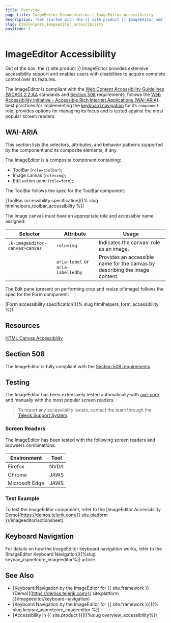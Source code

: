 ```yaml
---
title: Overview
page_title: ImageEditor Documentation | ImageEditor Accessibility
description: "Get started with the {{ site.product }} ImageEditor and learn about its accessibility support for WAI-ARIA, Section 508, and WCAG 2.2."
slug: htmlhelpers_imageeditor_accessibility
position: 1
---
```


# ImageEditor Accessibility





Out of the box, the {{ site.product }} ImageEditor provides extensive accessibility support and enables users with disabilities to acquire complete control over its features.


The ImageEditor is compliant with the [Web Content Accessibility Guidelines (WCAG) 2.2 AA](https://www.w3.org/TR/WCAG22/) standards and [Section 508](https://www.section508.gov/) requirements, follows the [Web Accessibility Initiative - Accessible Rich Internet Applications (WAI-ARIA)](https://www.w3.org/WAI/ARIA/apg/) best practices for implementing the [keyboard navigation](#keyboard-navigation) for its `component` role, provides options for managing its focus and is tested against the most popular screen readers.

## WAI-ARIA


This section lists the selectors, attributes, and behavior patterns supported by the component and its composite elements, if any.


The ImageEditor is a composite component containing:


 - ToolBar (`role=toolbar`);
 - Image canvas (`role=img`);
 - Edit action pane (`role=form`);


The ToolBar follows the spec for the ToolBar component:

[ToolBar accessibility specification]({% slug htmlhelpers_toolbar_accessibility %})


The image canvas must have an appropriate role and accessible name assigned:

| Selector | Attribute | Usage |
| -------- | --------- | ----- |
| `.k-imageeditor-canvas>canvas` | `role=img` | Indicates the canvas' role as an image. |
|  | `aria-label` or `aria-labelledby` | Provides an accessible name for the canvas by describing the image content. |


The Edit pane (present on performing crop and resize of image) follows the spec for the Form component:

[Form accessibility specification]({% slug htmlhelpers_form_accessibility %})

## Resources

[HTML Canvas Accessibility](https://pauljadam.com/demos/canvas.html)

## Section 508


The ImageEditor is fully compliant with the [Section 508 requirements](http://www.section508.gov/).

## Testing


The ImageEditor has been extensively tested automatically with [axe-core](https://github.com/dequelabs/axe-core) and manually with the most popular screen readers.

> To report any accessibility issues, contact the team through the [Telerik Support System](https://www.telerik.com/account/support-center).

### Screen Readers


The ImageEditor has been tested with the following screen readers and browsers combinations:

| Environment | Tool |
| ----------- | ---- |
| Firefox | NVDA |
| Chrome | JAWS |
| Microsoft Edge | JAWS |



### Test Example

To test the ImageEditor component, refer to the [ImageEditor Accessibility Demo](https://demos.telerik.com/{{ site.platform }}/imageeditor/actionsheet).

## Keyboard Navigation

For details on how the ImageEditor keyboard navigation works, refer to the [ImageEditor Keyboard Navigation]({%slug keynav_aspnetcore_imageeditor%}) article.

## See Also

* [Keyboard Navigation by the ImageEditor for {{ site.framework }} (Demo)](https://demos.telerik.com/{{ site.platform }}/imageeditor/keyboard-navigation)
* [Keyboard Navigation by the ImageEditor for {{ site.framework }}]({% slug keynav_aspnetcore_imageeditor %})
* [Accessibility in {{ site.product }}]({%slug overview_accessibility%})